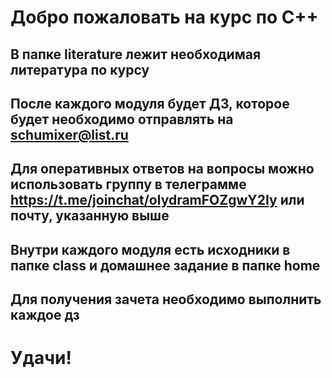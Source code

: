 # Добро пожаловать на курс по С++
## В папке literature лежит необходимая литература по курсу
## После каждого модуля будет ДЗ, которое будет необходимо отправлять на schumixer@list.ru
## Для оперативных ответов на вопросы можно использовать группу в телеграмме https://t.me/joinchat/olydramFOZgwY2Iy или почту, указанную выше
## Внутри каждого модуля есть исходники в папке class и домашнее задание в папке home
## Для получения зачета необходимо выполнить каждое дз
# Удачи!

